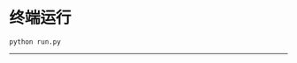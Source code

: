 # 终端运行

```shell
python run.py
```
************************************************************************************************************************************************************************************************************************************************************************************************************************************************************************************************************************************************************************************************************************************************************************************************************************************************************************************************************************************************************************************************************************************************************************************************************************************************************************************************************************************************************************************************************************